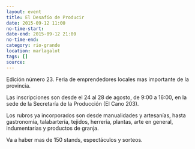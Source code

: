 ```yaml
---
layout: event 
title: El Desafío de Producir
date: 2015-09-12 11:00
no-time-start:
date-end: 2015-09-12 21:00
no-time-end:
category: rio-grande
location: marlagalot
tags: []
source:
---
```


Edición número 23. Feria de emprendedores locales mas importante de la provincia.

Las inscripciones son desde el 24 al 28 de agosto, de 9:00 a 16:00, en la sede de la Secretaría de la Producción (El Cano 203).

Los rubros ya incorporados son desde manualidades y artesanías, hasta gastronomía, talabartería, tejidos, herrería, plantas, arte en general, indumentarias y productos de granja. 

Va a haber mas de 150 stands, espectáculos y sorteos.
